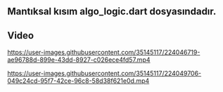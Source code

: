 ## Mantıksal kısım algo_logic.dart dosyasındadır.

## Video

https://user-images.githubusercontent.com/35145117/224046719-ae96788d-899e-43dd-8927-c026ece4fd57.mp4

https://user-images.githubusercontent.com/35145117/224049706-049c24cd-95f7-42ce-96c8-58d38f621e0d.mp4


